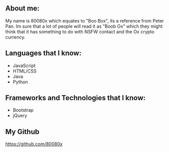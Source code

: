 ## About me:

My name is 80080x which equates to "Boo Box", its a reference from Peter Pan. Im sure that a lot of people will read it as "Boob Ox" which they might think that it has something to do with NSFW contact and the Ox crypto currency.

## Languages that I know:
- JavaScript
- HTML/CSS
- Java
- Python

## Frameworks and Technologies that I know:

- Bootstrap
- jQuery

## My Github

https://github.com/80080x